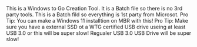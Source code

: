 This is a Windows to Go Creation Tool. It is a Batch file so there is no 3rd party tools. This is a Batch fild so everything is 1st party from Microsot. Pro Tip: You can make a Windows 11 installtion on MBR with this! Pro Tip: Make sure you have a external SSD ot a WTG certified USB drive useing at least USB 3.0 or this will be super slow! Regualer USB 3.0 USB Drive will be super slow!
